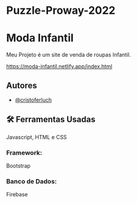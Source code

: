 # Puzzle-Proway-2022


# Moda Infantil

Meu Projeto é um site de venda de roupas Infantil.

https://moda-infantil.netlify.app/index.html


## Autores

- [@cristoferluch](https://www.github.com/cristoferluch)


## 🛠 Ferramentas Usadas
Javascript, HTML e CSS

### Framework: 
Bootstrap

### Banco de Dados:  
Firebase
